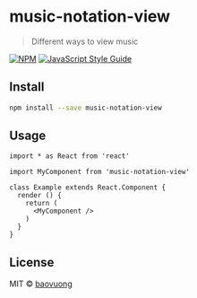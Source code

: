 # music-notation-view

> Different ways to view music

[![NPM](https://img.shields.io/npm/v/music-notation-view.svg)](https://www.npmjs.com/package/music-notation-view) [![JavaScript Style Guide](https://img.shields.io/badge/code_style-standard-brightgreen.svg)](https://standardjs.com)

## Install

```bash
npm install --save music-notation-view
```

## Usage

```tsx
import * as React from 'react'

import MyComponent from 'music-notation-view'

class Example extends React.Component {
  render () {
    return (
      <MyComponent />
    )
  }
}
```

## License

MIT © [baovuong](https://github.com/baovuong)
